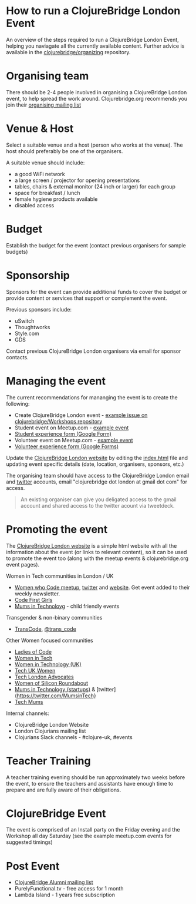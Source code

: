 # How to run a ClojureBridge London Event

An overview of the steps required to run a ClojureBridge London Event, helping you naviagate all the currently available content.  Further advice is available in the [clojurebridge/organizing](https://github.com/ClojureBridge/organizing) repository.

# Organising team

There should be 2-4 people involved in organising a ClojureBridge London event, to help spread the work around.  Clojurebridge.org recommends you join their [organising mailing list](https://groups.google.com/forum/#!forum/clojurebridge-workshops)

# Venue & Host 

Select a suitable venue and a host (person who works at the venue).  The host should preferably be one of the organisers.

A suitable venue should include:

* a good WiFi network
* a large screen / projector for opening presentations
* tables, chairs & external monitor (24 inch or larger) for each group
* space for breakfast / lunch
* female hygiene products available
* disabled access

# Budget

Establish the budget for the event (contact previous organisers for sample budgets)

# Sponsorship

Sponsors for the event can provide additional funds to cover the budget or provide content or services that support or complement the event.

Previous sponsors include:
* uSwitch 
* Thoughtworks
* Style.com
* GDS

Contact previous ClojureBridge London organisers via email for sponsor contacts.

# Managing the event

The current recommendations for mananging the event is to create the following:

* Create ClojureBridge London event - [example issue on clojurebridge/Workshops repository](https://github.com/ClojureBridge/Workshops/issues/38) 
* Student event on Meetup.com - [example event](https://www.meetup.com/London-Clojurians/events/233369825/)
* [Student experience form (Google Form)](https://bit.ly/clojurebridgelondon-signup)
* Volunteer event on Meetup.com - [example event](https://www.meetup.com/London-Clojurians/events/234511179/)
* [Volunteer experience form (Google Forms)](https://docs.google.com/forms/d/e/1FAIpQLSdTOdF_26z0lh-yHJDSc8tjFd_CoVpTdvb-4MMg7n44EIC4dQ/viewform)

Update the [ClojureBridge London website](https://clojurebridgelondon.github.io/) by editing the [index.html](https://github.com/ClojureBridgeLondon/clojurebridgelondon.github.io/blob/master/index.html) file and updating event specific details (date, location, organisers, sponsors, etc.)

The organising team should have access to the ClojureBridge London email and [twitter](https://twitter.com/ClojureBridgeLN) accounts, email "clojurebridge dot london at gmail dot com" for access.  

> An existing organiser can give you deligated access to the gmail account and shared access to the twitter acount via tweetdeck.

# Promoting the event

The [ClojureBridge London website](https://clojurebridgelondon.github.io/) is a simple html website with all the information about the event (or links to relevant content), so it can be used to promote the event too (along with the meetup events & clojurebridge.org event pages).

Women in Tech communities in London / UK
* [Women who Code meetup](http://www.meetup.com/Women-Who-Code-London/), [twitter](https://twitter.com/WWCLondon) and [website](https://www.womenwhocode.com/london). Get event added to their weekly newsletter.
* [Code First Girls](http://www.codefirstgirls.org.uk/)
* [Mums in Technoloyg](http://www.meetup.com/Mums-in-Technology-child-friendly-coding-school/) - child friendly events

Transgender & non-binary communities
* [TransCode](http://trans-code.org/), [@trans_code](https://twitter.com/trans_code)

Other Women focused communities
* [Ladies of Code](https://www.ladiesofcode.com/)
* [Women in Tech](http://www.womenintechnology.org/)
* [Women in Technology (UK)](http://www.womenintechnology.co.uk/)
* [Tech UK Women](http://www.techuk.org/focus/programmes/women-in-tech)
* [Tech London Advocates](http://www.techlondonadvocates.org.uk/working-groups/working-groups-women-in-london-tech/)
* [Women of Silicon Roundabout](http://www.women-in-technology.com/)
* [Mums in Technology (startups)](http://mumsintechnology.co.uk/) & [twitter](https://twitter.com/MumsinTech}
* [Tech Mums](http://techmums.co/)

Internal channels:
* ClojureBridge London Website
* London Clojurians mailing list
* Clojurians Slack channels - #clojure-uk, #events


# Teacher Training

A teacher training evening should be run approximately two weeks before the event, to ensure the teachers and assistants have enough time to prepare and are fully aware of their obligations.

# ClojureBridge Event

The event is comprised of an Install party on the Friday evening and the Workshop all day Saturday (see the example meetup.com events for suggested timings)

# Post Event

* [ClojureBridge Alumni mailing list](https://groups.google.com/forum/#!forum/clojurebridge-london-alumni)
* PurelyFunctional.tv - free access for 1 month
* Lambda Island - 1 years free subscription

